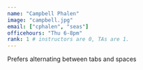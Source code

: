 ```yaml
---
name: "Campbell Phalen"
image: "campbell.jpg"
email: ["cphalen", "seas"]
officehours: "Thu 6-8pm"
rank: 1 # instructors are 0, TAs are 1.
---
```

Prefers alternating between tabs and spaces

